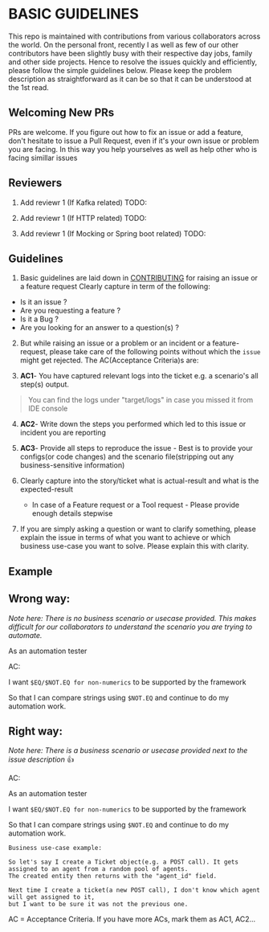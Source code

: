 # BASIC GUIDELINES
This repo is maintained with contributions from various collaborators across the world. On the personal front, recently I as well as few of our other contributors have been slightly busy with their respective day jobs, family and other side projects. Hence to resolve the issues quickly and efficiently, please follow the simple guidelines below. Please keep the problem description as straightforward as it can be so that it can be understood at the 1st read. 

## Welcoming New PRs
PRs are welcome. If you figure out how to fix an issue or add a feature, don't hesitate to issue a Pull Request, even if it's your own issue or problem you are facing.
In this way you help yourselves as well as help other who is facing simillar issues

## Reviewers


1. Add reviewr 1 (If Kafka related) TODO:

1. Add reviewr 1 (If HTTP related) TODO:

1. Add reviewr 1 (If Mocking or Spring boot related) TODO:


## Guidelines

1. Basic guidelines are laid down in [CONTRIBUTING](https://github.com/authorjapps/zerocode/blob/master/CONTRIBUTING.md) for raising an issue or a feature request
Clearly capture in term of the following:
- Is it an issue ?
- Are you requesting a feature ?
- Is it a Bug ?
- Are you looking for an answer to a question(s) ?

2. But while raising an issue or a problem or an incident or a feature-request, please take care of the following points without which the `issue` might get rejected. The AC(Acceptance Criteria)s are:

3. **AC1**- You have captured relevant logs into the ticket e.g. a scenario's all step(s) output. 
> You can find the logs under "target/logs" in case you missed it from IDE console

4. **AC2**- Write down the steps you performed which led to this issue or incident you are reporting

5. **AC3**- Provide all steps to reproduce the issue - Best is to provide your configs(or code changes) and the scenario file(stripping out any business-sensitive information)

6. Clearly capture into the story/ticket what is actual-result and what is the expected-result
   + In case of a Feature request or a Tool request - Please provide enough details stepwise

7. If you are simply asking a question or want to clarify something, please explain the issue in terms of what you want to achieve or which business use-case you want to solve. Please explain this with clarity.

Example
--------

## Wrong way:
_Note here: There is no business scenario or usecase provided. This makes difficult for our collaborators to understand the scenario you are trying to automate._

As an automation tester

AC:

I want `$EQ/$NOT.EQ for non-numerics` to be supported by the framework

So that I can compare strings using `$NOT.EQ` and continue to do my automation work.

## Right way:
_Note here: There is a business scenario or usecase provided next to the issue description_ 👍 

AC:

As an automation tester

I want `$EQ/$NOT.EQ for non-numerics` to be supported by the framework

So that I can compare strings using `$NOT.EQ` and continue to do my automation work.

```
Business use-case example:

So let's say I create a Ticket object(e.g. a POST call). It gets assigned to an agent from a random pool of agents. 
The created entity then returns with the "agent_id" field. 

Next time I create a ticket(a new POST call), I don't know which agent will get assigned to it, 
but I want to be sure it was not the previous one.
```

AC = Acceptance Criteria. If you have more ACs, mark them as AC1, AC2...
